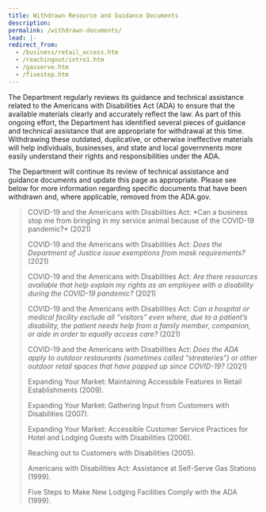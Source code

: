 ```yaml
---
title: Withdrawn Resource and Guidance Documents
description: 
permalink: /withdrawn-documents/
lead: |- 
redirect_from:
  - /business/retail_access.htm
  - /reachingout/intro1.htm
  - /gasserve.htm
  - /fivestep.htm
---
```

The Department regularly reviews its guidance and technical assistance related to the Americans with Disabilities Act (ADA) to ensure that the available materials clearly and accurately reflect the law. As part of this ongoing effort, the Department has identified several pieces of guidance and technical assistance that are appropriate for withdrawal at this time. Withdrawing these outdated, duplicative, or otherwise ineffective materials will help individuals, businesses, and state and local governments more easily understand their rights and responsibilities under the ADA.

The Department will continue its review of technical assistance and guidance documents and update this page as appropriate. Please see below for more information regarding specific documents that have been withdrawn and, where applicable, removed from the ADA.gov.
<blockquote>
COVID-19 and the Americans with Disabilities Act: *Can a business stop me from bringing in my
service animal because of the COVID-19 pandemic?* (2021)

COVID-19 and the Americans with Disabilities Act: *Does the Department of Justice issue
exemptions from mask requirements?* (2021)

COVID-19 and the Americans with Disabilities Act: *Are there resources available that help
explain my rights as an employee with a disability during the COVID-19 pandemic?* (2021)

COVID-19 and the Americans with Disabilities Act: *Can a hospital or medical facility exclude all
“visitors” even where, due to a patient’s disability, the patient needs help from a family
member, companion, or aide in order to equally access care?* (2021)

COVID-19 and the Americans with Disabilities Act: *Does the ADA apply to outdoor restaurants
(sometimes called “streateries”) or other outdoor retail spaces that have popped up since
COVID-19?* (2021)

Expanding Your Market: Maintaining Accessible Features in Retail Establishments (2009).

Expanding Your Market: Gathering Input from Customers with Disabilities (2007).

Expanding Your Market: Accessible Customer Service Practices for Hotel and Lodging Guests
with Disabilities (2006).

Reaching out to Customers with Disabilities (2005).

Americans with Disabilities Act: Assistance at Self-Serve Gas Stations (1999).

Five Steps to Make New Lodging Facilities Comply with the ADA (1999).
</blockquote>